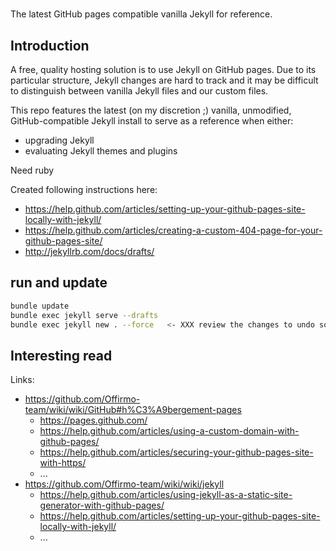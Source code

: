 #

The latest GitHub pages compatible vanilla Jekyll for reference.

## Introduction
A free, quality hosting solution is to use Jekyll on GitHub pages.
Due to its particular structure, Jekyll changes are hard to track
and it may be difficult to distinguish between vanilla Jekyll files and our custom files.

This repo features the latest (on my discretion ;) vanilla, unmodified, GitHub-compatible Jekyll install
to serve as a reference when either:
- upgrading Jekyll
- evaluating Jekyll themes and plugins

Need ruby

Created following instructions here:
* https://help.github.com/articles/setting-up-your-github-pages-site-locally-with-jekyll/
* https://help.github.com/articles/creating-a-custom-404-page-for-your-github-pages-site/
* http://jekyllrb.com/docs/drafts/

## run and update
```sh
bundle update
bundle exec jekyll serve --drafts
bundle exec jekyll new . --force   <- XXX review the changes to undo some lines
```

## Interesting read
Links:
* https://github.com/Offirmo-team/wiki/wiki/GitHub#h%C3%A9bergement-pages
  * https://pages.github.com/
  * https://help.github.com/articles/using-a-custom-domain-with-github-pages/
  * https://help.github.com/articles/securing-your-github-pages-site-with-https/
  * ...
* https://github.com/Offirmo-team/wiki/wiki/jekyll
  * https://help.github.com/articles/using-jekyll-as-a-static-site-generator-with-github-pages/
  * https://help.github.com/articles/setting-up-your-github-pages-site-locally-with-jekyll/
  * ...
